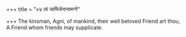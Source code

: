 +++
title = "०४ त्वं जामिर्जनानामग्ने"

+++
The kinsman, Agni, of mankind, their well beloved Friend art thou,  
     A Friend whom friends may supplicate.